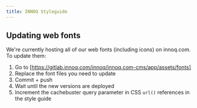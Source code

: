 ```yaml
---
title: INNOQ Styleguide
---
```


## Updating web fonts

We're currently hosting all of our web fonts (including icons) on innoq.com.
To update them:

1. Go to [https://gitlab.innoq.com/innoq/innoq.com-cms/app/assets/fonts]
2. Replace the font files you need to update
3. Commit + push
4. Wait until the new versions are deployed
5. Increment the cachebuster query parameter in CSS `url()` references in the style guide
